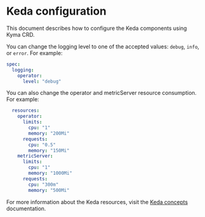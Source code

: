 # Keda configuration

This document describes how to configure the Keda components using Kyma CRD.

You can change the logging level to one of the accepted values: `debug`, `info`, or `error`. For example:

   ```yaml
   spec:
     logging:
       operator:
         level: "debug"
   ```
You can also change the operator and metricServer resource consumption. For example:

   ```yaml
     resources:
       operator:
         limits:
           cpu: "1"
           memory: "200Mi"
         requests:
           cpu: "0.5"
           memory: "150Mi"
       metricServer:
         limits:
           cpu: "1"
           memory: "1000Mi"
         requests:
           cpu: "300m"
           memory: "500Mi"
   ```
For more information about the Keda resources, visit the [Keda concepts](https://keda.sh/docs/latest/concepts/) documentation.